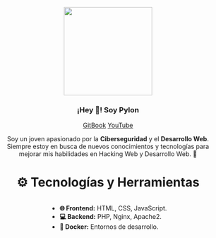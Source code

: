 <p align="center" width="300">
   <img align="center" width="200" src="/images/avatar.png" />
   <h3 align="center">¡Hey 👋! Soy Pylon </h3>
</p>

<p align="center">
   <a href="https://pylonet.gitbook.io" target="blank">GitBook</a>
    <a href="https://www.youtube.com/@Pylonet" target="blank">YouTube</a>
</p>

<p align="center">
Soy un joven apasionado por la <a style="font-weight: bold;">Ciberseguridad</a> y el <a style="font-weight: bold;">Desarrollo Web</a>. Siempre estoy en busca de nuevos conocimientos y tecnologías para mejorar mis habilidades en Hacking Web y Desarrollo Web. 🚀
</p>

<div align="center">
    <h1>⚙️ Tecnologías y Herramientas</h1>
    <ul style="display: inline-block; text-align: left;">
        <li><a style="font-weight: bold;">🌐 Frontend:</a> HTML, CSS, JavaScript.</li>
        <li><a style="font-weight: bold;">💻 Backend:</a> PHP, Nginx, Apache2.</li>
        <li><a style="font-weight: bold;">🐳 Docker:</a> Entornos de desarrollo.</li>
    </ul>
</div>
